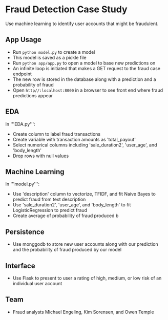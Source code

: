 # Fraud Detection Case Study

Use machine learning to identify user accounts that might be fraudulent.

## App Usage
- Run ```python model.py``` to create a model
- This model is saved as a pickle file
- Run ```python app/app.py``` to open a model to base new predictions on
- An infinite loop is initiated that makes a GET request to the fraud case endpoint
- The new row is stored in the database along with a prediction and a probability of fraud 
- Open ```http//:localhost:8000``` in a browser to see front end where fraud predictions appear

## EDA
In '''EDA.py''':
- Create column to label fraud transactions
- Create variable with transaction amounts as 'total_payout'
- Select numerical columns including 'sale_duration2', 'user_age', and 'body_length' 
- Drop rows with null values


## Machine Learning
In '''model.py''':
- Use 'description' column to vectorize, TFIDF, and fit Naive Bayes to predict fraud from text description
- Use 'sale_duration2', 'user_age', and 'body_length' to fit LogisticRegression to predict fraud
- Create average of probability of fraud produced b


## Persistence
- Use monggodb to store new user accounts along with our prediction and the probability of fraud produced by our model

## Interface
- Use Flask to present to user a rating of high, medium, or low risk of an individual user account


## Team
- Fraud analysts Michael Engeling, Kim Sorensen, and Owen Temple
